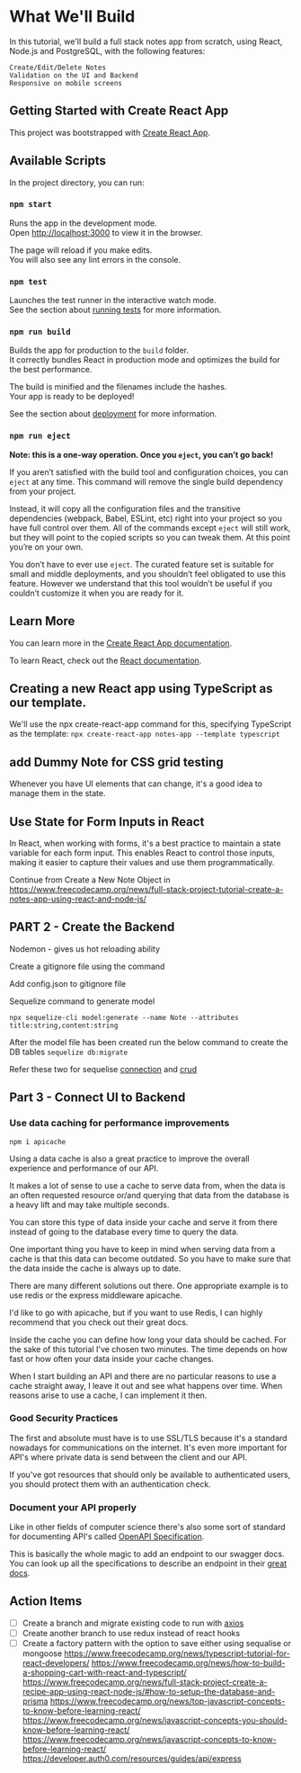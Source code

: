 # What We'll Build

In this tutorial, we'll build a full stack notes app from scratch, using React, Node.js and PostgreSQL, with the following features:

    Create/Edit/Delete Notes
    Validation on the UI and Backend
    Responsive on mobile screens

## Getting Started with Create React App

This project was bootstrapped with [Create React App](https://github.com/facebook/create-react-app).

## Available Scripts

In the project directory, you can run:

### `npm start`

Runs the app in the development mode.\
Open [http://localhost:3000](http://localhost:3000) to view it in the browser.

The page will reload if you make edits.\
You will also see any lint errors in the console.

### `npm test`

Launches the test runner in the interactive watch mode.\
See the section about [running tests](https://facebook.github.io/create-react-app/docs/running-tests) for more information.

### `npm run build`

Builds the app for production to the `build` folder.\
It correctly bundles React in production mode and optimizes the build for the best performance.

The build is minified and the filenames include the hashes.\
Your app is ready to be deployed!

See the section about [deployment](https://facebook.github.io/create-react-app/docs/deployment) for more information.

### `npm run eject`

**Note: this is a one-way operation. Once you `eject`, you can’t go back!**

If you aren’t satisfied with the build tool and configuration choices, you can `eject` at any time. This command will remove the single build dependency from your project.

Instead, it will copy all the configuration files and the transitive dependencies (webpack, Babel, ESLint, etc) right into your project so you have full control over them. All of the commands except `eject` will still work, but they will point to the copied scripts so you can tweak them. At this point you’re on your own.

You don’t have to ever use `eject`. The curated feature set is suitable for small and middle deployments, and you shouldn’t feel obligated to use this feature. However we understand that this tool wouldn’t be useful if you couldn’t customize it when you are ready for it.

## Learn More

You can learn more in the [Create React App documentation](https://facebook.github.io/create-react-app/docs/getting-started).

To learn React, check out the [React documentation](https://reactjs.org/).

## Creating a new React app using TypeScript as our template.

We'll use the npx create-react-app command for this, specifying TypeScript as the template:
`npx create-react-app notes-app --template typescript`

## add Dummy Note for CSS grid testing

Whenever you have UI elements that can change, it's a good idea to manage them in the state.

## Use State for Form Inputs in React

In React, when working with forms, it's a best practice to maintain a state variable for each form input. This enables React to control those inputs, making it easier to capture their values and use them programmatically.

Continue from Create a New Note Object in https://www.freecodecamp.org/news/full-stack-project-tutorial-create-a-notes-app-using-react-and-node-js/

## PART 2 - Create the Backend

Nodemon - gives us hot reloading ability

Create a gitignore file using the command

Add config.json to gitignore file

Sequelize command to generate model

```
npx sequelize-cli model:generate --name Note --attributes title:string,content:string
```

After the model file has been created run the below command to create the DB tables
`sequelize db:migrate`

Refer these two for sequelise [connection](https://dev.to/julfikarhaidar/rest-apis-example-with-sequelize-orm-with-node-js-and-express-p40) and [crud](https://sequelize.org/docs/v6/core-concepts/model-querying-basics/)

## Part 3 - Connect UI to Backend

### Use data caching for performance improvements

`npm i apicache`

Using a data cache is also a great practice to improve the overall experience and performance of our API.

It makes a lot of sense to use a cache to serve data from, when the data is an often requested resource or/and querying that data from the database is a heavy lift and may take multiple seconds.

You can store this type of data inside your cache and serve it from there instead of going to the database every time to query the data.

One important thing you have to keep in mind when serving data from a cache is that this data can become outdated. So you have to make sure that the data inside the cache is always up to date.

There are many different solutions out there. One appropriate example is to use redis or the express middleware apicache.

I'd like to go with apicache, but if you want to use Redis, I can highly recommend that you check out their great docs.

Inside the cache you can define how long your data should be cached. For the sake of this tutorial I've chosen two minutes. The time depends on how fast or how often your data inside your cache changes.

When I start building an API and there are no particular reasons to use a cache straight away, I leave it out and see what happens over time. When reasons arise to use a cache, I can implement it then.

### Good Security Practices

The first and absolute must have is to use SSL/TLS because it's a standard nowadays for communications on the internet. It's even more important for API's where private data is send between the client and our API.

If you've got resources that should only be available to authenticated users, you should protect them with an authentication check. 

### Document your API properly

Like in other fields of computer science there's also some sort of standard for documenting API's called [OpenAPI Specification](https://swagger.io/specification/).

This is basically the whole magic to add an endpoint to our swagger docs. You can look up all the specifications to describe an endpoint in their [great docs](https://swagger.io/docs/specification/about/).

## Action Items

- [ ] Create a branch and migrate existing code to run with [axios](https://www.freecodecamp.org/news/how-to-use-axios-with-react/)
- [ ] Create another branch to use redux instead of react hooks
- [ ] Create a factory pattern with the option to save either using sequalise or mongoose
      https://www.freecodecamp.org/news/typescript-tutorial-for-react-developers/
      https://www.freecodecamp.org/news/how-to-build-a-shopping-cart-with-react-and-typescript/
      https://www.freecodecamp.org/news/full-stack-project-create-a-recipe-app-using-react-node-js/#how-to-setup-the-database-and-prisma
      https://www.freecodecamp.org/news/top-javascript-concepts-to-know-before-learning-react/
      https://www.freecodecamp.org/news/javascript-concepts-you-should-know-before-learning-react/
      https://www.freecodecamp.org/news/javascript-concepts-to-know-before-learning-react/
https://developer.auth0.com/resources/guides/api/express
